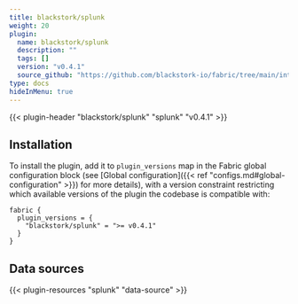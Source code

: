 ```yaml
---
title: blackstork/splunk
weight: 20
plugin:
  name: blackstork/splunk
  description: ""
  tags: []
  version: "v0.4.1"
  source_github: "https://github.com/blackstork-io/fabric/tree/main/internal/splunk/"
type: docs
hideInMenu: true
---
```


{{< plugin-header "blackstork/splunk" "splunk" "v0.4.1" >}}

## Installation

To install the plugin, add it to `plugin_versions` map in the Fabric global configuration block (see [Global configuration]({{< ref "configs.md#global-configuration" >}}) for more details), with a version constraint restricting which available versions of the plugin the codebase is compatible with:

```hcl
fabric {
  plugin_versions = {
    "blackstork/splunk" = ">= v0.4.1"
  }
}
```


## Data sources

{{< plugin-resources "splunk" "data-source" >}}
